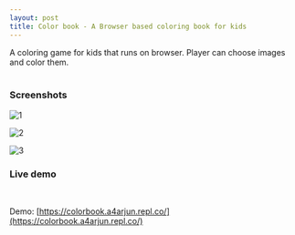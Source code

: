 ```yaml
---
layout: post
title: Color book - A Browser based coloring book for kids
---
```


A coloring game for kids that runs on browser. Player can choose images and color them.<br>
<br>
### Screenshots
<div class="screenshot">
  
![1](https://user-images.githubusercontent.com/24836593/169872493-fae60b29-ee54-4ecb-a7c2-5c1269a4175f.png)
  
</div>
<div class="screenshot">
  
![2](https://user-images.githubusercontent.com/24836593/169872522-542eea83-3d17-414d-b603-08b7d3804a3e.png)
  
</div>
<div class="screenshot">
  
![3](https://user-images.githubusercontent.com/24836593/169872538-ca418c20-119e-4d9b-8c84-9fabcf0027bf.png)
  
</div>

### Live demo
<br>

Demo: [https://colorbook.a4arjun.repl.co/](https://colorbook.a4arjun.repl.co/)
